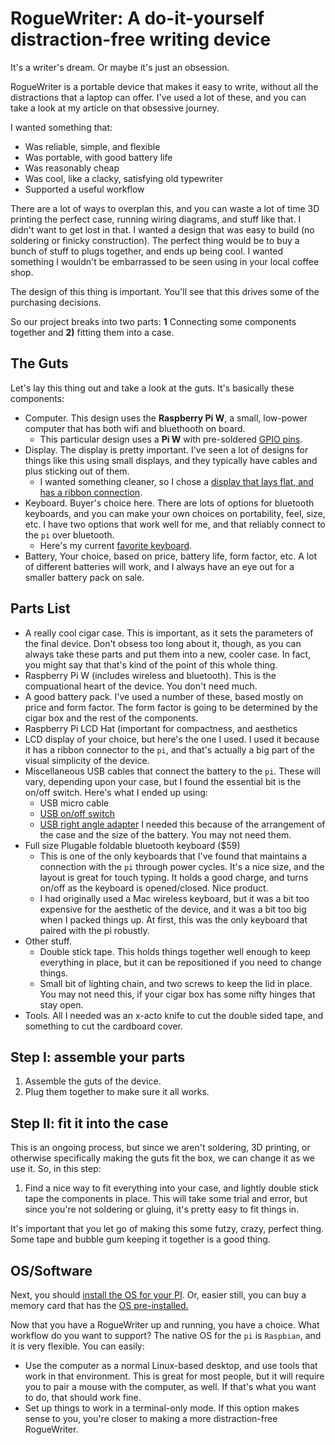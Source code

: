 # RogueWriter: A do-it-yourself distraction-free writing device

It's a writer's dream. Or maybe it's just an obsession. 

RogueWriter is a portable device that makes it easy to write, without all the distractions 
that a laptop can offer. I've used a lot of these, and you can take a look at my
article on that obsessive journey.

I wanted something that:

- Was reliable, simple, and flexible
- Was portable, with good battery life
- Was reasonably cheap 
- Was cool, like a clacky, satisfying old typewriter 
- Supported a useful workflow

There are a lot of ways to overplan this, and you can waste a lot of time 3D
printing the perfect case, running wiring diagrams, and stuff like that. 
I didn't want to get lost in that. 
I wanted a design that was easy to build (no soldering or finicky construction). 
The perfect thing would be to buy a bunch of stuff to plugs together, and
ends up being cool. I wanted something I wouldn't be embarrassed to be seen 
using in your local coffee shop.

The design of this thing is important. You'll see that this drives some of 
the purchasing decisions.

So our project breaks into two parts: **1** Connecting some components together 
and **2)** fitting them into a case.

## The Guts

Let's lay this thing out and take a look at the guts. It's basically these
components:

- Computer. This design uses the **Raspberry Pi W**, a small, low-power computer
  that has both wifi and bluethooth on board.
    - This particular design uses a **Pi W** with pre-soldered [GPIO
      pins](https://www.amazon.com/Raspberry-Pi-Zero-WH-Pre-soldered/dp/B07B8MMD3V).
- Display. The display is pretty important. I've seen a lot of designs for
  things like this using small displays, and they typically have cables and plus
  sticking out of them.
	- I wanted something cleaner, so I chose a [display that lays flat, and has a ribbon connection](https://www.amazon.com/gp/product/B0716RVNTS/ref=ppx_yo_dt_b_search_asin_title?ie=UTF8&psc=1).
- Keyboard. Buyer's choice here. There are lots of options for bluetooth
  keyboards, and you can make your own choices on portability, feel, size, etc.
  I have two options that work well for me, and that reliably connect to the
  `pi` over bluetooth.
	- Here's my current [favorite keyboard](https://www.amazon.com/gp/product/B019PIXO78/ref=ppx_yo_dt_b_search_asin_title?ie=UTF8&psc=1).
- Battery, Your choice, based on price, battery life, form factor, etc. A lot of
  different batteries will work, and I always have an eye out for a smaller
  battery pack on sale. 

## Parts List

- A really cool cigar case. This is important, as it sets the parameters of the
  final device. Don't obsess too long about it, though, as you can always take
  these parts and put them into a new, cooler case. In fact, you might say that
  that's kind of the point of this whole thing.
- Raspberry Pi W (includes wireless and bluetooth). This is the compuational
  heart of the device. You don't need much.
- A good battery pack. I've used a number of these, based mostly on price and
  form factor. The form factor is going to be determined by the cigar box and
  the rest of the components.
- Raspberry Pi LCD Hat (important for compactness, and aesthetics
- LCD display of your choice, but here's the one I used. I used it because it
  has a ribbon connector to the `pi`, and that's actually a big part of the
  visual simplicity of the device.
- Miscellaneous USB cables that connect the battery to the `pi`. These will
  vary, depending upon your case, but I found the essential bit is the on/off
  switch. Here's what I ended up using:
    - USB micro cable
    - [USB on/off switch](https://www.amazon.com/gp/product/B07CTHKXDW/ref=ppx_yo_dt_b_search_asin_title?ie=UTF8&psc=1)
    - [USB right angle adapter](https://www.amazon.com/gp/product/B01C6031MA/ref=ppx_yo_dt_b_search_asin_title?ie=UTF8&psc=1) I needed this because of the arrangement of the case
      and the size of the battery. You may not need them.
- Full size Plugable foldable bluetooth keyboard ($59)
    - This is one of the only keyboards that I've found that maintains
      a connection with the `pi` through power cycles. It's a nice size, and the
      layout is great for touch typing. It holds a good charge, and turns on/off
      as the keyboard is opened/closed. Nice product.
    - I had originally used a Mac wireless keyboard, but it was a bit too
      expensive for the aesthetic of the device, and it was a bit too big when
      I packed things up. At first, this was the only keyboard that paired with
      the pi robustly.
- Other stuff.
    - Double stick tape. This holds things together well enough to keep
      everything in place, but it can be repositioned if you need to change
      things.
    - Small bit of lighting chain, and two screws to keep the lid in place. You
      may not need this, if your cigar box has some nifty hinges that stay open.
- Tools. All I needed was an x-acto knife to cut the double sided tape, and 
  something to cut the cardboard cover.

## Step I: assemble your parts
1. Assemble the guts of the device.
2. Plug them together to make sure it all works.

## Step II: fit it into the case
This is an ongoing process, but since we aren't soldering, 3D printing, or otherwise specifically making the guts fit the box, we can change it as we use it. So, in this step:

1. Find a nice way to fit everything into your case, and lightly double stick
tape the components in place. This will take some trial and error, but since
you're not soldering or gluing, it's pretty easy to fit things in.

It's important that you let go of making this some futzy, crazy, perfect thing.
Some tape and bubble gum keeping it together is a good thing.

## OS/Software

Next, you should [install the OS for your PI](http://someplace.html). Or, easier
still, you can buy a memory card that has the [OS
pre-installed.](http://someplace.html)

Now that you have a RogueWriter up and running, you have a choice. What workflow
do you want to support? The native OS for the `pi` is `Raspbian`, and it is
very flexible. You can easily:
    
- Use the computer as a normal Linux-based desktop, and use tools that work in
  that environment. This is great for most people, but it will require you to
  pair a mouse with the computer, as well. If that's what you want to do, that
  should work fine.
- Set up things to work in a terminal-only mode. If this option makes sense to
  you, you're closer to making a more distraction-free RogueWriter. 


